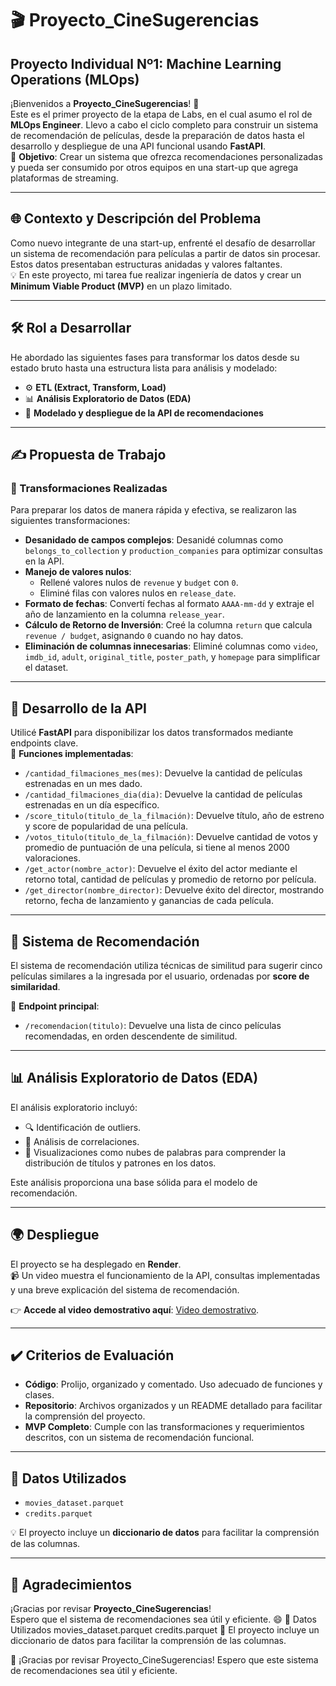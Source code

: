# 🎬 Proyecto_CineSugerencias  
## Proyecto Individual Nº1: Machine Learning Operations (MLOps)

¡Bienvenidos a **Proyecto_CineSugerencias**! 🌟  
Este es el primer proyecto de la etapa de Labs, en el cual asumo el rol de **MLOps Engineer**. Llevo a cabo el ciclo completo para construir un sistema de recomendación de películas, desde la preparación de datos hasta el desarrollo y despliegue de una API funcional usando **FastAPI**.  
🎯 **Objetivo**: Crear un sistema que ofrezca recomendaciones personalizadas y pueda ser consumido por otros equipos en una start-up que agrega plataformas de streaming.

---

## 🌐 Contexto y Descripción del Problema  
Como nuevo integrante de una start-up, enfrenté el desafío de desarrollar un sistema de recomendación para películas a partir de datos sin procesar. Estos datos presentaban estructuras anidadas y valores faltantes.  
💡 En este proyecto, mi tarea fue realizar ingeniería de datos y crear un **Minimum Viable Product (MVP)** en un plazo limitado.

---

## 🛠️ Rol a Desarrollar  
He abordado las siguientes fases para transformar los datos desde su estado bruto hasta una estructura lista para análisis y modelado:

- ⚙️ **ETL (Extract, Transform, Load)**  
- 📊 **Análisis Exploratorio de Datos (EDA)**  
- 🚀 **Modelado y despliegue de la API de recomendaciones**  

---

## ✍️ Propuesta de Trabajo  

### 🔄 Transformaciones Realizadas  
Para preparar los datos de manera rápida y efectiva, se realizaron las siguientes transformaciones:

- **Desanidado de campos complejos**: Desanidé columnas como `belongs_to_collection` y `production_companies` para optimizar consultas en la API.  
- **Manejo de valores nulos**:  
  - Rellené valores nulos de `revenue` y `budget` con `0`.  
  - Eliminé filas con valores nulos en `release_date`.  
- **Formato de fechas**: Convertí fechas al formato `AAAA-mm-dd` y extraje el año de lanzamiento en la columna `release_year`.  
- **Cálculo de Retorno de Inversión**: Creé la columna `return` que calcula `revenue / budget`, asignando `0` cuando no hay datos.  
- **Eliminación de columnas innecesarias**: Eliminé columnas como `video`, `imdb_id`, `adult`, `original_title`, `poster_path`, y `homepage` para simplificar el dataset.

---

## 🚀 Desarrollo de la API  
Utilicé **FastAPI** para disponibilizar los datos transformados mediante endpoints clave.  
🔑 **Funciones implementadas**:  

- `/cantidad_filmaciones_mes(mes)`: Devuelve la cantidad de películas estrenadas en un mes dado.  
- `/cantidad_filmaciones_dia(dia)`: Devuelve la cantidad de películas estrenadas en un día específico.  
- `/score_titulo(titulo_de_la_filmación)`: Devuelve título, año de estreno y score de popularidad de una película.  
- `/votos_titulo(titulo_de_la_filmación)`: Devuelve cantidad de votos y promedio de puntuación de una película, si tiene al menos 2000 valoraciones.  
- `/get_actor(nombre_actor)`: Devuelve el éxito del actor mediante el retorno total, cantidad de películas y promedio de retorno por película.  
- `/get_director(nombre_director)`: Devuelve éxito del director, mostrando retorno, fecha de lanzamiento y ganancias de cada película.

---

## 🎯 Sistema de Recomendación  
El sistema de recomendación utiliza técnicas de similitud para sugerir cinco películas similares a la ingresada por el usuario, ordenadas por **score de similaridad**.  

🔎 **Endpoint principal**:  
- `/recomendacion(titulo)`: Devuelve una lista de cinco películas recomendadas, en orden descendente de similitud.

---

## 📊 Análisis Exploratorio de Datos (EDA)  
El análisis exploratorio incluyó:  
- 🔍 Identificación de outliers.  
- 🔗 Análisis de correlaciones.  
- 🎨 Visualizaciones como nubes de palabras para comprender la distribución de títulos y patrones en los datos.  

Este análisis proporciona una base sólida para el modelo de recomendación.

---

## 🌍 Despliegue  
El proyecto se ha desplegado en **Render**.  
📹 Un video muestra el funcionamiento de la API, consultas implementadas y una breve explicación del sistema de recomendación.  

👉 **Accede al video demostrativo aquí**: [Video demostrativo](https://drive.google.com/drive/folders/1_LrR5ch_1wxRHvjWumlr22B2e45-PJaL?usp=sharing).

---

## ✔️ Criterios de Evaluación  
- **Código**: Prolijo, organizado y comentado. Uso adecuado de funciones y clases.  
- **Repositorio**: Archivos organizados y un README detallado para facilitar la comprensión del proyecto.  
- **MVP Completo**: Cumple con las transformaciones y requerimientos descritos, con un sistema de recomendación funcional.

---

## 📁 Datos Utilizados  
- `movies_dataset.parquet`  
- `credits.parquet`  

💡 El proyecto incluye un **diccionario de datos** para facilitar la comprensión de las columnas.

---

## 🎉 Agradecimientos  
¡Gracias por revisar **Proyecto_CineSugerencias**!  
Espero que el sistema de recomendaciones sea útil y eficiente. 😄
📂 Datos Utilizados
movies_dataset.parquet
credits.parquet
📖 El proyecto incluye un diccionario de datos para facilitar la comprensión de las columnas.

🎉 ¡Gracias por revisar Proyecto_CineSugerencias! Espero que este sistema de recomendaciones sea útil y eficiente.
